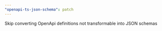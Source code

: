 ```yaml
---
"openapi-ts-json-schema": patch
---
```


Skip converting OpenApi definitions not transformable into JSON schemas
